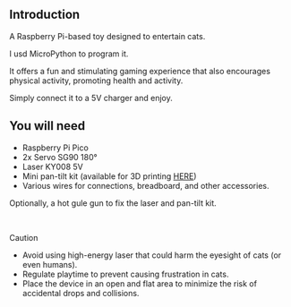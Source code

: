 ## Introduction

A Raspberry Pi-based toy designed to entertain cats.

I usd MicroPython to program it.

It offers a fun and stimulating gaming experience that also encourages physical activity, promoting health and activity.

Simply connect it to a 5V charger and enjoy.

## You will need

- Raspberry Pi Pico
- 2x Servo SG90 180°
- Laser KY008 5V
- Mini pan-tilt kit (available for 3D printing [HERE](https://www.printables.com/model/156847-laser-turret-less-fragile-and-more-compact))
- Various wires for connections, breadboard, and other accessories.
  
Optionally, a hot gule gun to fix the laser and pan-tilt kit.

</br>

> [!CAUTION]
> - Avoid using high-energy laser that could harm the eyesight of cats (or even humans).
> - Regulate playtime to prevent causing frustration in cats.
> - Place the device in an open and flat area to minimize the risk of accidental drops and collisions.
